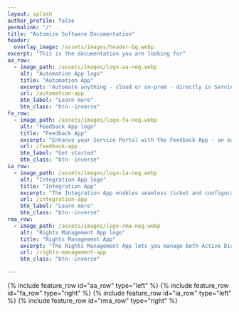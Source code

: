 ```yaml
---
layout: splash
author_profile: false
permalink: "/"
title: "Automize Software Documentation"
header:
  overlay_image: /assets/images/header-bg.webp
excerpt: "This is the documentation you are looking for"
aa_row:
  - image_path: /assets/images/logo-aa-neg.webp
    alt: "Automation App logo"
    title: "Automation App"
    excerpt: "Automate anything - cloud or on-prem - directly in ServiceNow with the Automation App. Use PowerShell or Python with Flow Designer for fast, no-code workflows and full visibility. Enjoy bi-directional integration, ROI reporting, and unlimited use at a flat rate. No prerequisites. Just powerful, seamless automation."
    url: /automation-app
    btn_label: "Learn more"
    btn_class: "btn--inverse" 
fa_row:
  - image_path: /assets/images/logo-fa-neg.webp
    alt: "Feedback App logo"
    title: "Feedback App"
    excerpt: "Enhance your Service Portal with the Feedback App - an easy-to-use, customizable widget for collecting user insights. Supports Like/Dislike, star ratings, or NPS. Feedback is stored for reporting or tied to records like Incidents. Works across portals, supports file uploads, and offers help/bug buttons for a seamless, user-friendly experience."
    url: /feedback-app
    btn_label: "Get started"
    btn_class: "btn--inverse"
ia_row:
  - image_path: /assets/images/logo-ia-neg.webp
    alt: "Integration App logo"
    title: "Integration App"
    excerpt: "The Integration App enables seamless ticket and configuration data exchange between your ServiceNow instance and your Service Providers - whether they use ServiceNow or another platform. It supports the synchronization of Incidents, Changes, and Configuration Items, making it ideal for managed service environments, multi-vendor setups, or enterprises with multiple ServiceNow instances."
    url: /integration-app
    btn_label: "Learn more"
    btn_class: "btn--inverse"
rma_row:
  - image_path: /assets/images/logo-rma-neg.webp
    alt: "Rights Management App logo"
    title: "Rights Management App"
    excerpt: "The Rights Management App lets you manage both Active Directory and Entra ID seamlessly from ServiceNow. Use Azure Automation and no-code tools like Flow Designer and Workspace to simplify identity tasks. Gain centralized access, full integration, and streamlined control - all from a single, user-friendly ServiceNow workspace."
    url: /rights-management-app
    btn_class: "btn--inverse"

---
```


{% include feature_row id="aa_row" type="left" %}
{% include feature_row id="fa_row" type="right" %}
{% include feature_row id="ia_row" type="left" %}
{% include feature_row id="rma_row" type="right" %}
